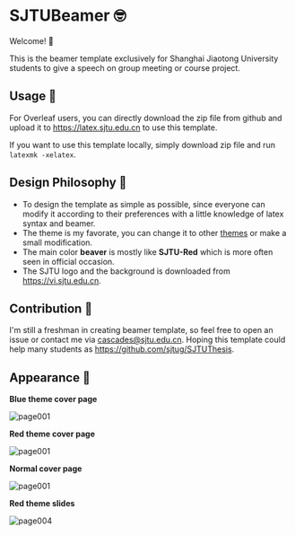 # SJTUBeamer 🤓

Welcome! 🥳

This is the beamer template exclusively for Shanghai Jiaotong University students to give a speech on group meeting or course project.

## Usage 🧰

For Overleaf users, you can directly download the zip file from github and upload it to https://latex.sjtu.edu.cn to use this template.

If you want to use this template locally, simply download zip file and run `latexmk -xelatex`.

## Design Philosophy 💭

* To design the template as simple as possible, since everyone can modify it according to their preferences with a little knowledge of latex syntax and beamer.
* The theme is my favorate, you can change it to other [themes](https://deic-web.uab.cat/~iblanes/beamer_gallery/) or make a small modification.
* The main color **beaver** is mostly like **SJTU-Red** which is more often seen in official occasion.
* The SJTU logo and the background is downloaded from https://vi.sjtu.edu.cn.

## Contribution 👷

I'm still a freshman in creating beamer template, so feel free to open an issue or contact me via cascades@sjtu.edu.cn. Hoping this template could help many students as https://github.com/sjtug/SJTUThesis.

## Appearance 🧐

**Blue theme cover page**

![page001](https://user-images.githubusercontent.com/4198311/119085675-be619a80-ba36-11eb-878f-609b2882dc35.png)

**Red theme cover page**

![page001](https://user-images.githubusercontent.com/4198311/119085697-c7526c00-ba36-11eb-8a70-296f8f36c2d6.png)

**Normal cover page**

![page001](https://user-images.githubusercontent.com/4198311/118810621-aa0a8a00-b8de-11eb-907e-6342c156ea53.png)

**Red theme slides**

![page004](https://user-images.githubusercontent.com/4198311/118810609-a70f9980-b8de-11eb-84b3-68918c905817.png)
